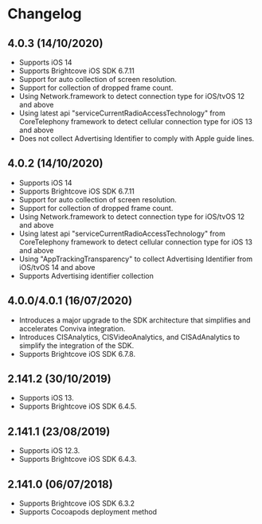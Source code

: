 # Changelog

## 4.0.3 (14/10/2020)
* Supports iOS 14 
* Supports Brightcove iOS SDK 6.7.11
* Support for auto collection of screen resolution.
* Support for collection of dropped frame count.
* Using Network.framework to detect connection type for iOS/tvOS 12 and above
* Using latest api "serviceCurrentRadioAccessTechnology" from CoreTelephony framework to detect cellular connection type for iOS 13 and above
* Does not collect Advertising Identifier to comply with Apple guide lines.

## 4.0.2 (14/10/2020)
* Supports iOS 14
* Supports Brightcove iOS SDK 6.7.11
* Support for auto collection of screen resolution.
* Support for collection of dropped frame count.
* Using Network.framework to detect connection type for iOS/tvOS 12 and above
* Using latest api "serviceCurrentRadioAccessTechnology" from CoreTelephony framework to detect cellular connection type for iOS 13 and above
* Using "AppTrackingTransparency" to collect Advertising Identifier from iOS/tvOS 14 and above
* Supports Advertising identifier collection 

## 4.0.0/4.0.1 (16/07/2020)
*    Introduces a major upgrade to the SDK architecture that simplifies and accelerates Conviva integration.
*    Introduces CISAnalytics, CISVideoAnalytics, and CISAdAnalytics to simplify the integration of the SDK.
*    Supports Brightcove iOS SDK 6.7.8.

## 2.141.2 (30/10/2019)
*    Supports iOS 13.
*    Supports Brightcove iOS SDK 6.4.5.

## 2.141.1 (23/08/2019)
*	Supports iOS 12.3.
*	Supports Brightcove iOS SDK 6.4.3.

## 2.141.0 (06/07/2018)
* Supports Brightcove iOS SDK 6.3.2
* Supports Cocoapods deployment method
